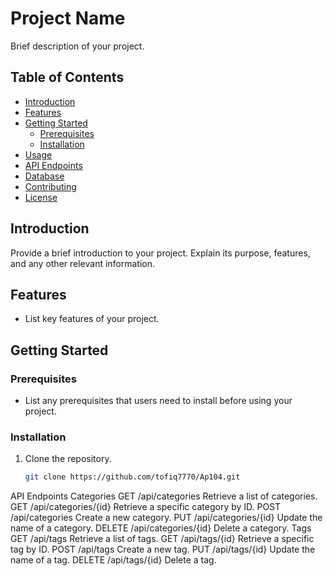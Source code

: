 # Project Name

Brief description of your project.

## Table of Contents
- [Introduction](#introduction)
- [Features](#features)
- [Getting Started](#getting-started)
  - [Prerequisites](#prerequisites)
  - [Installation](#installation)
- [Usage](#usage)
- [API Endpoints](#api-endpoints)
- [Database](#database)
- [Contributing](#contributing)
- [License](#license)

## Introduction

Provide a brief introduction to your project. Explain its purpose, features, and any other relevant information.

## Features

- List key features of your project.

## Getting Started

### Prerequisites

- List any prerequisites that users need to install before using your project.

### Installation

1. Clone the repository.
   ```bash
   git clone https://github.com/tofiq7770/Ap104.git
   
API Endpoints
Categories
GET /api/categories
Retrieve a list of categories.
GET /api/categories/{id}
Retrieve a specific category by ID.
POST /api/categories
Create a new category.
PUT /api/categories/{id}
Update the name of a category.
DELETE /api/categories/{id}
Delete a category.
Tags
GET /api/tags
Retrieve a list of tags.
GET /api/tags/{id}
Retrieve a specific tag by ID.
POST /api/tags
Create a new tag.
PUT /api/tags/{id}
Update the name of a tag.
DELETE /api/tags/{id}
Delete a tag.
